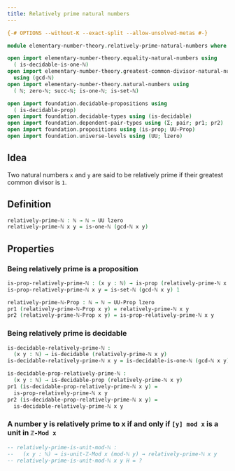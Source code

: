 ```yaml
---
title: Relatively prime natural numbers
---
```


```agda
{-# OPTIONS --without-K --exact-split --allow-unsolved-metas #-}

module elementary-number-theory.relatively-prime-natural-numbers where

open import elementary-number-theory.equality-natural-numbers using
  ( is-decidable-is-one-ℕ)
open import elementary-number-theory.greatest-common-divisor-natural-numbers
  using (gcd-ℕ)
open import elementary-number-theory.natural-numbers using
  ( ℕ; zero-ℕ; succ-ℕ; is-one-ℕ; is-set-ℕ)

open import foundation.decidable-propositions using
  ( is-decidable-prop)
open import foundation.decidable-types using (is-decidable)
open import foundation.dependent-pair-types using (Σ; pair; pr1; pr2)
open import foundation.propositions using (is-prop; UU-Prop)
open import foundation.universe-levels using (UU; lzero)
```

## Idea

Two natural numbers `x` and `y` are said to be relatively prime if their greatest common divisor is `1`.

## Definition

```agda
relatively-prime-ℕ : ℕ → ℕ → UU lzero
relatively-prime-ℕ x y = is-one-ℕ (gcd-ℕ x y)
```

## Properties

### Being relatively prime is a proposition

```agda
is-prop-relatively-prime-ℕ : (x y : ℕ) → is-prop (relatively-prime-ℕ x y)
is-prop-relatively-prime-ℕ x y = is-set-ℕ (gcd-ℕ x y) 1

relatively-prime-ℕ-Prop : ℕ → ℕ → UU-Prop lzero
pr1 (relatively-prime-ℕ-Prop x y) = relatively-prime-ℕ x y
pr2 (relatively-prime-ℕ-Prop x y) = is-prop-relatively-prime-ℕ x y
```

### Being relatively prime is decidable

```agda
is-decidable-relatively-prime-ℕ :
  (x y : ℕ) → is-decidable (relatively-prime-ℕ x y)
is-decidable-relatively-prime-ℕ x y = is-decidable-is-one-ℕ (gcd-ℕ x y)

is-decidable-prop-relatively-prime-ℕ :
  (x y : ℕ) → is-decidable-prop (relatively-prime-ℕ x y)
pr1 (is-decidable-prop-relatively-prime-ℕ x y) =
  is-prop-relatively-prime-ℕ x y
pr2 (is-decidable-prop-relatively-prime-ℕ x y) =
  is-decidable-relatively-prime-ℕ x y
```

### A number y is relatively prime to x if and only if `[y] mod x` is a unit in `ℤ-Mod x`

```agda
-- relatively-prime-is-unit-mod-ℕ :
--   (x y : ℕ) → is-unit-ℤ-Mod x (mod-ℕ y) → relatively-prime-ℕ x y
-- relatively-prime-is-unit-mod-ℕ x y H = ?
